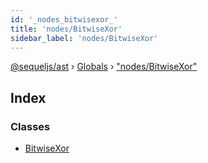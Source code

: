 ```yaml
---
id: '_nodes_bitwisexor_'
title: 'nodes/BitwiseXor'
sidebar_label: 'nodes/BitwiseXor'
---
```


[@sequeljs/ast](../index.md) › [Globals](../globals.md) ›
["nodes/BitwiseXor"](_nodes_bitwisexor_.md)

## Index

### Classes

- [BitwiseXor](../classes/_nodes_bitwisexor_.bitwisexor.md)
